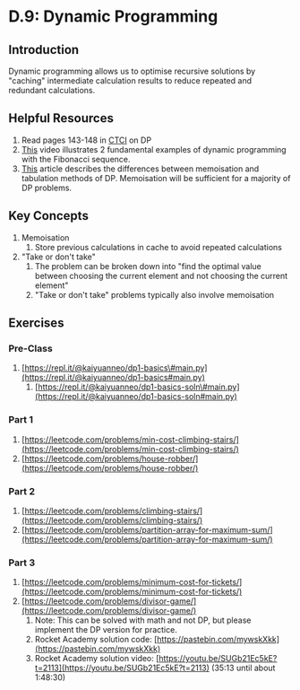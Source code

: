 # D.9: Dynamic Programming

## Introduction

Dynamic programming allows us to optimise recursive solutions by "caching" intermediate calculation results to reduce repeated and redundant calculations.

## Helpful Resources

1. Read pages 143-148 in [CTCI](d.0-dsa-overview.md#resources) on DP
2. [This](https://www.youtube.com/watch?v=vYquumk4nWw) video illustrates 2 fundamental examples of dynamic programming with the Fibonacci sequence.
3. [This](https://awjin.me/algos-js/dp/tab-memo.html) article describes the differences between memoisation and tabulation methods of DP. Memoisation will be sufficient for a majority of DP problems.

## Key Concepts

1. Memoisation
   1. Store previous calculations in cache to avoid repeated calculations
2. "Take or don't take"
   1. The problem can be broken down into "find the optimal value between choosing the current element and not choosing the current element"
   2. "Take or don't take" problems typically also involve memoisation

## Exercises

### Pre-Class

1. [https://repl.it/@kaiyuanneo/dp1-basics\#main.py](https://repl.it/@kaiyuanneo/dp1-basics#main.py)
   1. [https://repl.it/@kaiyuanneo/dp1-basics-soln\#main.py](https://repl.it/@kaiyuanneo/dp1-basics-soln#main.py)

### Part 1

1. [https://leetcode.com/problems/min-cost-climbing-stairs/](https://leetcode.com/problems/min-cost-climbing-stairs/)
2. [https://leetcode.com/problems/house-robber/](https://leetcode.com/problems/house-robber/)

### Part 2

1. [https://leetcode.com/problems/climbing-stairs/](https://leetcode.com/problems/climbing-stairs/)
2. [https://leetcode.com/problems/partition-array-for-maximum-sum/](https://leetcode.com/problems/partition-array-for-maximum-sum/)

### Part 3

1. [https://leetcode.com/problems/minimum-cost-for-tickets/](https://leetcode.com/problems/minimum-cost-for-tickets/)
2. [https://leetcode.com/problems/divisor-game/](https://leetcode.com/problems/divisor-game/)
   1. Note: This can be solved with math and not DP, but please implement the DP version for practice.
   2. Rocket Academy solution code: [https://pastebin.com/mywskXkk](https://pastebin.com/mywskXkk)
   3. Rocket Academy solution video: [https://youtu.be/SUGb21Ec5kE?t=2113](https://youtu.be/SUGb21Ec5kE?t=2113) \(35:13 until about 1:48:30\)

